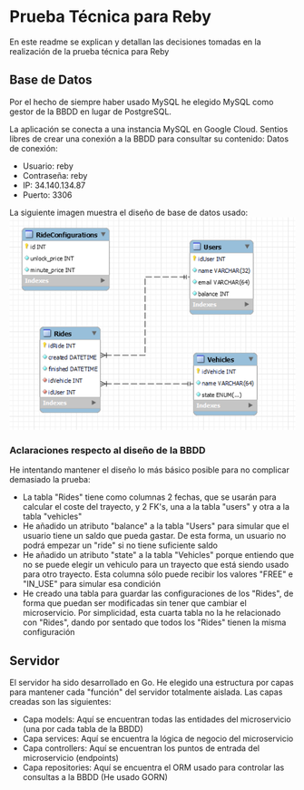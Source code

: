 # Prueba Técnica para Reby
En este readme se explican y detallan las decisiones tomadas en la realización de la prueba técnica para Reby

## Base de Datos
Por el hecho de siempre haber usado MySQL he elegido MySQL como gestor de la BBDD en lugar de PostgreSQL.

La aplicación se conecta a una instancia MySQL en Google Cloud. Sentios libres de crear una conexión a la BBDD para consultar su contenido:
Datos de conexión:
* Usuario: reby
* Contraseña: reby
* IP: 34.140.134.87
* Puerto: 3306

La siguiente imagen muestra el diseño de base de datos usado:
![Image text](https://github.com/Blorks/prueba-tecnica-reby/blob/develop/cmd/server/bd_design.png)

### Aclaraciones respecto al diseño de la BBDD
He intentando mantener el diseño lo más básico posible para no complicar demasiado la prueba:

* La tabla "Rides" tiene como columnas 2 fechas, que se usarán para calcular el coste del trayecto, y 2 FK's, una a la tabla "users" y otra a la tabla "vehicles"
* He añadido un atributo "balance" a la tabla "Users" para simular que el usuario tiene un saldo que pueda gastar. De esta forma, un usuario no podrá empezar un "ride" si no tiene suficiente saldo
* He añadido un atributo "state" a la tabla "Vehicles" porque entiendo que no se puede elegir un vehiculo para un trayecto que está siendo usado para otro trayecto. Esta columna sólo puede recibir los valores "FREE" e "IN_USE" para simular esa condición
* He creado una tabla para guardar las configuraciones de los "Rides", de forma que puedan ser modificadas sin tener que cambiar el microservicio. Por simplicidad, esta cuarta tabla no la he relacionado con "Rides", dando por sentado que todos los "Rides" tienen la misma configuración

## Servidor
El servidor ha sido desarrollado en Go. He elegido una estructura por capas para mantener cada "función" del servidor totalmente aislada. Las capas creadas son las siguientes:
* Capa models: Aquí se encuentran todas las entidades del microservicio (una por cada tabla de la BBDD)
* Capa services: Aquí se encuentra la lógica de negocio del microservicio
* Capa controllers: Aquí se encuentran los puntos de entrada del microservicio (endpoints)
* Capa repositories: Aquí se encuentra el ORM usado para controlar las consultas a la BBDD (He usado GORN)
